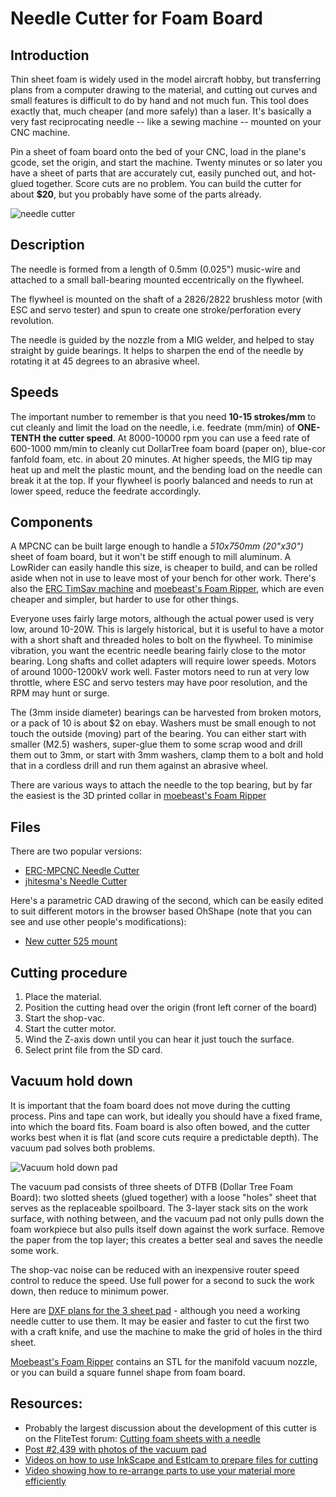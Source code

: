 # Needle Cutter for Foam Board

## Introduction

Thin sheet foam is widely used in the model aircraft hobby, but transferring plans from a computer
drawing to the material, and cutting out curves and small features is difficult to do by hand and
not much fun. This tool does exactly that, much cheaper (and more safely) than a laser. It's
basically a very fast reciprocating needle -- like a sewing machine -- mounted on your CNC machine.

Pin a sheet of foam board onto the bed of your CNC, load in the plane's gcode, set the origin, and
start the machine. Twenty minutes or so later you have a sheet of parts that are accurately cut,
easily punched out, and hot-glued together. Score cuts are no problem. You can build the cutter for
about **$20**, but you probably have some of the parts already.

![needle cutter](https://us1.dh-cdn.net/uploads/db5587/optimized/3X/5/3/53baef25c0498a1ba9222d3d8b1e387f5b727755_2_666x500.jpeg)

## Description

The needle is formed from a length of 0.5mm (0.025") music-wire and attached to a small ball-bearing
mounted eccentrically on the flywheel.

The flywheel is mounted on the shaft of a 2826/2822 brushless motor (with ESC and servo tester) and
spun to create one stroke/perforation every revolution.

The needle is guided by the nozzle from a MIG welder, and helped to stay straight by guide bearings.
It helps to sharpen the end of the needle by rotating it at 45 degrees to an abrasive wheel.

## Speeds

The important number to remember is that you need **10-15 strokes/mm** to cut cleanly and limit the
load on the needle, i.e. feedrate (mm/min) of **ONE-TENTH the cutter speed**. At 8000-10000 rpm you
can use a feed rate of 600-1000 mm/min to cleanly cut DollarTree foam board (paper on), blue-cor
fanfold foam, etc. in about 20 minutes. At higher speeds, the MIG tip may heat up and melt the
plastic mount, and the bending load on the needle can break it at the top. If your flywheel is
poorly balanced and needs to run at lower speed, reduce the feedrate accordingly.

## Components

A MPCNC can be built large enough to handle a *510x750mm (20"x30")* sheet of foam board, but it won't be stiff
enough to mill aluminum. A LowRider can easily handle this size, is cheaper to build, and can be
rolled aside when not in use to leave most of your bench for other work. There's also the [ERC
TimSav machine](https://www.thingiverse.com/thing:3951161) and [moebeast's Foam Ripper](https://www.thingiverse.com/thing:2520214), which are even cheaper and simpler, but harder to use for other things.

Everyone uses fairly large motors, although the actual power used is very low, around 10-20W. This
is largely historical, but it is useful to have a motor with a short shaft and threaded holes to
bolt on the flywheel. To minimise vibration, you want the ecentric needle bearing fairly close to
the motor bearing. Long shafts and collet adapters will require lower speeds. Motors of around
1000-1200kV work well. Faster motors need to run at very low throttle, where ESC and servo testers
may have poor resolution, and the RPM may hunt or surge.

The (3mm inside diameter) bearings can be harvested from broken motors, or a pack of 10 is about $2
on ebay. Washers must be small enough to not touch the outside (moving) part of the bearing. You can
either start with smaller (M2.5) washers, super-glue them to some scrap wood and drill them out to
3mm, or start with 3mm washers, clamp them to a bolt and hold that in a cordless drill and run them
against an abrasive wheel.

There are various ways to attach the needle to the top bearing, but by far the easiest is the 3D
printed collar in [moebeast's Foam Ripper](https://www.thingiverse.com/thing:2520214)

## Files

There are two popular versions:

* [ERC-MPCNC Needle Cutter](https://www.thingiverse.com/thing:4056438)
* [jhitesma's Needle Cutter](https://www.thingiverse.com/thing:2450613)

Here's a parametric CAD drawing of the second, which can be easily edited to suit different motors
in the browser based OhShape (note that you can see and use other people's modifications):

- [New cutter 525 mount](https://cad.onshape.com/documents/0b010a7a70bd0183d800fa80/w/10ed5bfd8b949cb222794b95/e/0282404df574b68957c362e8)

## Cutting procedure

1. Place the material.
2. Position the cutting head over the origin (front left corner of the board)
3. Start the shop-vac.
4. Start the cutter motor.
5. Wind the Z-axis down until you can hear it just touch the surface.
6. Select print file from the SD card.

## Vacuum hold down

It is important that the foam board does not move during the cutting process. Pins and tape can
work, but ideally you should have a fixed frame, into which the board fits. Foam board is also often
bowed, and the cutter works best when it is flat (and score cuts require a predictable depth). The
vacuum pad solves both problems.

![Vacuum hold down pad](https://ftforumx2.s3.amazonaws.com/2019/04/222500_63bbfe4f6de656f36ddfec7592ac247a.jpg)

The vacuum pad consists of three sheets of DTFB (Dollar Tree Foam Board): two slotted sheets (glued
together) with a loose "holes" sheet that serves as the replaceable spoilboard. The 3-layer stack
sits on the work surface, with nothing between, and the vacuum pad not only pulls down the foam
workpiece but also pulls itself down against the work surface. Remove the paper from the top layer;
this creates a better seal and saves the needle some work.

The shop-vac noise can be reduced with an inexpensive router speed control to reduce the speed. Use
full power for a second to suck the work down, then reduce to minimum power.

Here are [DXF plans for the 3 sheet pad](https://ftforumx2.s3.amazonaws.com/2019/12/270306_e490e4c657f494c024fdd8df958cc351.zip) - although you need a working needle cutter to use them. It may be easier and faster to  cut the first two with a craft knife, and use the machine to make the grid of holes in the third sheet.

[Moebeast's Foam Ripper](https://www.thingiverse.com/thing:2520214) contains an STL for the manifold vacuum nozzle, or you can build a square funnel shape from foam board.

## Resources:

* Probably the largest discussion about the development of this cutter is on the FliteTest forum:
    [Cutting foam sheets with a needle](https://forum.flitetest.com/index.php?threads/cutting-foam-sheets-with-a-needle.24251/)
* [Post #2,439 with photos of the vacuum pad](https://forum.flitetest.com/index.php?threads/cutting-foam-sheets-with-a-needle.24251/page-122#post-466905)
* [Videos on how to use InkScape and Estlcam to prepare files for cutting](https://www.youtube.com/watch?v=W2ngSAn8qpM)
* [Video showing how to re-arrange parts to use your material more efficiently](https://www.youtube.com/watch?v=sW1tf-Pwd50)
